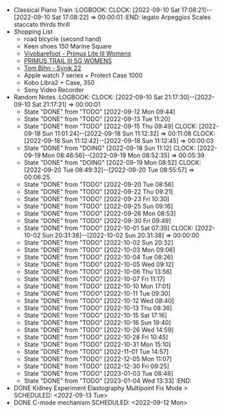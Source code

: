- Classical Piano Train
  :LOGBOOK:
  CLOCK: [2022-09-10 Sat 17:08:21]--[2022-09-10 Sat 17:08:22] =>  00:00:01
  :END:
  legato
  Arpeggios
  Scales
  staccato
  thirds
  thrill
- Shopping List
	- road bicycle (second hand)
	- Keen shoes 150 Marine Square
	- [Vivobarefoot - Primus Lite III Womens](https://www.vivobarefoot.com/rw/primus-lite-iii-womens-ss22)
	- [PRIMUS TRAIL III SG WOMENS](https://www.vivobarefoot.com/rw/primus-trail-iii-sg-womens)
	- [Tom Bihn - Synik 22](https://www.tombihn.com/collections/backpacks/products/synik-22?variant=41239261806781)
	- Apple watch 7 series + Protect Case 1000
	- Kobo Libra2 + Case, 350
	- Sony Video Recorder
- Random Notes
  :LOGBOOK:
  CLOCK: [2022-09-10 Sat 21:17:30]--[2022-09-10 Sat 21:17:31] =>  00:00:01
  * State "DONE" from "TODO" [2022-09-12 Mon 09:44]
  * State "DONE" from "TODO" [2022-09-13 Tue 11:20]
  * State "DONE" from "TODO" [2022-09-15 Thu 09:49]
  CLOCK: [2022-09-18 Sun 11:01:24]--[2022-09-18 Sun 11:12:32] =>  00:11:08
  CLOCK: [2022-09-18 Sun 11:12:42]--[2022-09-18 Sun 11:12:45] =>  00:00:03
  * State "DONE" from "DOING" [2022-09-18 Sun 11:12]
  CLOCK: [2022-09-19 Mon 08:46:56]--[2022-09-19 Mon 08:52:35] =>  00:05:39
  * State "DONE" from "DOING" [2022-09-19 Mon 08:52]
  CLOCK: [2022-09-20 Tue 08:49:32]--[2022-09-20 Tue 08:55:57] =>  00:06:25
  * State "DONE" from "TODO" [2022-09-20 Tue 08:56]
  * State "DONE" from "TODO" [2022-09-22 Thu 09:21]
  * State "DONE" from "TODO" [2022-09-23 Fri 10:30]
  * State "DONE" from "TODO" [2022-09-25 Sun 09:16]
  * State "DONE" from "TODO" [2022-09-26 Mon 08:53]
  * State "DONE" from "TODO" [2022-09-30 Fri 09:49]
  * State "DONE" from "TODO" [2022-10-01 Sat 07:35]
  CLOCK: [2022-10-02 Sun 20:31:38]--[2022-10-02 Sun 20:31:38] =>  00:00:00
  * State "DONE" from "TODO" [2022-10-02 Sun 20:32]
  * State "DONE" from "TODO" [2022-10-03 Mon 09:06]
  * State "DONE" from "TODO" [2022-10-04 Tue 08:26]
  * State "DONE" from "TODO" [2022-10-05 Wed 09:12]
  * State "DONE" from "TODO" [2022-10-06 Thu 13:56]
  * State "DONE" from "TODO" [2022-10-07 Fri 11:17]
  * State "DONE" from "TODO" [2022-10-10 Mon 17:01]
  * State "DONE" from "TODO" [2022-10-11 Tue 09:30]
  * State "DONE" from "TODO" [2022-10-12 Wed 08:40]
  * State "DONE" from "TODO" [2022-10-13 Thu 08:36]
  * State "DONE" from "TODO" [2022-10-15 Sat 17:16]
  * State "DONE" from "TODO" [2022-10-16 Sun 19:40]
  * State "DONE" from "TODO" [2022-10-26 Wed 14:59]
  * State "DONE" from "TODO" [2022-10-28 Fri 10:45]
  * State "DONE" from "TODO" [2022-10-31 Mon 15:10]
  * State "DONE" from "TODO" [2022-11-01 Tue 14:57]
  * State "DONE" from "TODO" [2022-12-05 Mon 11:07]
  * State "DONE" from "TODO" [2022-12-30 Fri 09:25]
  * State "DONE" from "TODO" [2023-01-03 Tue 08:48]
  * State "DONE" from "TODO" [2023-01-04 Wed 13:33]
  :END:
- DONE Kidney Experiment Elastography Multipoint Fix Mode >
  SCHEDULED: <2022-09-13 Tue>
- DONE C-mode mechanism
  SCHEDULED: <2022-09-12 Mon>